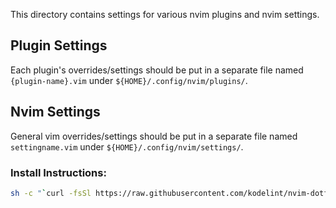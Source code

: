 This directory contains settings for various nvim plugins and nvim settings.

## Plugin Settings
Each plugin's overrides/settings should be put in a separate file named `{plugin-name}.vim` under `${HOME}/.config/nvim/plugins/`.
## Nvim Settings
General vim overrides/settings should be put in a separate file named `settingname.vim` under `${HOME}/.config/nvim/settings/`.

### Install Instructions:
```bash
sh -c "`curl -fsSl https://raw.githubusercontent.com/kodelint/nvim-dotfiles/master/install_nvim.sh`"
```
